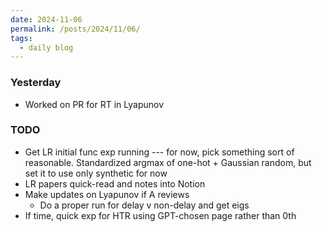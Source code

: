 ```yaml
---
date: 2024-11-06
permalink: /posts/2024/11/06/
tags:
  - daily blog
---
```


### Yesterday
- Worked on PR for RT in Lyapunov

### TODO
- Get LR initial func exp running --- for now, pick something sort of reasonable. Standardized argmax of one-hot + Gaussian random, but set it to use only synthetic for now
- LR papers quick-read and notes into Notion
- Make updates on Lyapunov if A reviews
  - Do a proper run for delay v non-delay and get eigs
- If time, quick exp for HTR using GPT-chosen page rather than 0th

